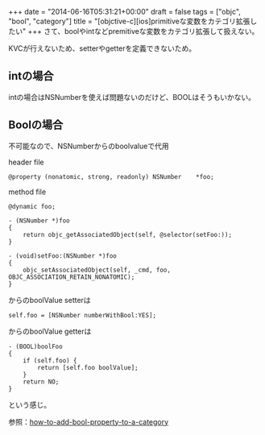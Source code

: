 +++
date = "2014-06-16T05:31:21+00:00"
draft = false
tags = ["objc", "bool", "category"]
title = "[objctive-c][ios]primitiveな変数をカテゴリ拡張したい"
+++
さて、boolやintなどpremitiveな変数をカテゴリ拡張して扱えない。

KVCが行えないため、setterやgetterを定義できないため。

## intの場合

intの場合はNSNumberを使えば問題ないのだけど、BOOLはそうもいかない。

## Boolの場合

不可能なので、NSNumberからのboolvalueで代用

header file

	@property (nonatomic, strong, readonly) NSNumber 	*foo;

method file
	
	@dynamic foo;
	
	- (NSNumber *)foo
	{
	    return objc_getAssociatedObject(self, @selector(setFoo:));
	}
	
	- (void)setFoo:(NSNumber *)foo
	{
		objc_setAssociatedObject(self, _cmd, foo, OBJC_ASSOCIATION_RETAIN_NONATOMIC);
	}

からのboolValue setterは

	self.foo = [NSNumber numberWithBool:YES];

からのboolValue getterは

	- (BOOL)boolFoo
	{
	    if (self.foo) {
	        return [self.foo boolValue];
	    }
	    return NO;
	}


という感じ。



参照：[how-to-add-bool-property-to-a-category](http://stackoverflow.com/questions/9776811/how-to-add-bool-property-to-a-category)
